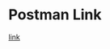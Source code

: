 <h1>Postman Link</h1>
<a href="https://elements.getpostman.com/redirect?entityId=24016037-d66016b5-553f-4583-887d-b49dad9964f2&entityType=collection">
link
</a>
